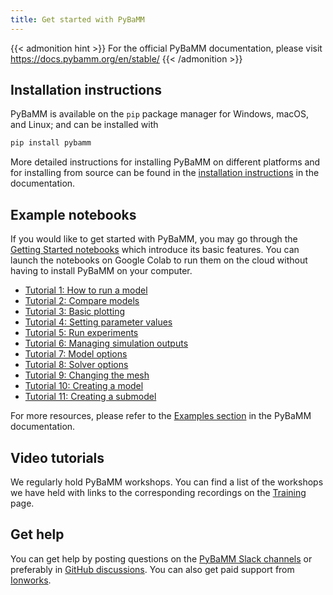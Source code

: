 ```yaml
---
title: Get started with PyBaMM
---
```


{{< admonition hint >}}
For the official PyBaMM documentation, please visit https://docs.pybamm.org/en/stable/
{{< /admonition >}}

## Installation instructions

PyBaMM is available on the `pip` package manager for Windows, macOS, and Linux; and can be installed with

```bash
pip install pybamm
```

More detailed instructions for installing PyBaMM on different platforms and for installing from source can be found in the [installation instructions](https://docs.pybamm.org/en/stable/source/user_guide/installation/index.html) in the documentation.

## Example notebooks

If you would like to get started with PyBaMM, you may go through the [Getting Started notebooks](https://github.com/pybamm-team/PyBaMM/tree/develop/examples/) which introduce its basic features. You can launch the notebooks on Google Colab to run them on the cloud without having to install PyBaMM on your computer.

- [Tutorial 1: How to run a model](https://colab.research.google.com/github/pybamm-team/PyBaMM/blob/main/docs/source/examples/notebooks/getting_started/tutorial-1-how-to-run-a-model.ipynb)
- [Tutorial 2: Compare models](https://colab.research.google.com/github/pybamm-team/PyBaMM/blob/main/docs/source/examples/notebooks/getting_started/tutorial-2-compare-models.ipynb)
- [Tutorial 3: Basic plotting](https://colab.research.google.com/github/pybamm-team/PyBaMM/blob/main/docs/source/examples/notebooks/getting_started/tutorial-3-basic-plotting.ipynb)
- [Tutorial 4: Setting parameter values](https://colab.research.google.com/github/pybamm-team/PyBaMM/blob/main/docs/source/examples/notebooks/getting_started/tutorial-4-setting-parameter-values.ipynb)
- [Tutorial 5: Run experiments](https://colab.research.google.com/github/pybamm-team/PyBaMM/blob/main/docs/source/examples/notebooks/getting_started/tutorial-5-run-experiments.ipynb)
- [Tutorial 6: Managing simulation outputs](https://colab.research.google.com/github/pybamm-team/PyBaMM/blob/main/docs/source/examples/notebooks/getting_started/tutorial-6-managing-simulation-outputs.ipynb)
- [Tutorial 7: Model options](https://colab.research.google.com/github/pybamm-team/PyBaMM/blob/main/docs/source/examples/notebooks/getting_started/tutorial-7-model-options.ipynb)
- [Tutorial 8: Solver options](https://colab.research.google.com/github/pybamm-team/PyBaMM/blob/main/docs/source/examples/notebooks/getting_started/tutorial-8-solver-options.ipynb)
- [Tutorial 9: Changing the mesh](https://colab.research.google.com/github/pybamm-team/PyBaMM/blob/main/docs/source/examples/notebooks/getting_started/tutorial-9-changing-the-mesh.ipynb)
- [Tutorial 10: Creating a model](https://colab.research.google.com/github/pybamm-team/PyBaMM/blob/main/docs/source/examples/notebooks/getting_started/tutorial-10-creating-a-model.ipynb)
- [Tutorial 11: Creating a submodel](https://colab.research.google.com/github/pybamm-team/PyBaMM/blob/main/docs/source/examples/notebooks/getting_started/tutorial-11-creating-a-submodel.ipynb)

For more resources, please refer to the [Examples section](https://docs.pybamm.org/en/stable/source/examples/index.html) in the PyBaMM documentation.

## Video tutorials

We regularly hold PyBaMM workshops. You can find a list of the workshops we have held with links to the corresponding recordings on the [Training](/training/) page.

## Get help

You can get help by posting questions on the [PyBaMM Slack channels](https://pybamm.org/slack/) or preferably in [GitHub discussions](https://github.com/pybamm-team/PyBaMM/discussions). You can also get paid support from [Ionworks](https://ion-works.com/contact).
